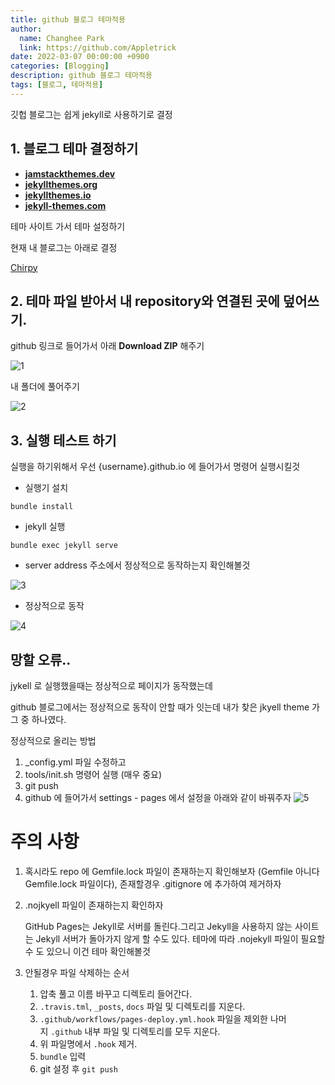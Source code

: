 ```yaml
---
title: github 블로그 테마적용
author:
  name: Changhee Park
  link: https://github.com/Appletrick
date: 2022-03-07 00:00:00 +0900
categories: [Blogging]
description: github 블로그 테마적용
tags: [블로그, 테마적용]
---
```


깃헙 블로그는 쉽게 jekyll로 사용하기로 결정

## 1. 블로그 테마 결정하기

- **[jamstackthemes.dev](https://jamstackthemes.dev/ssg/jekyll/)**
- **[jekyllthemes.org](http://jekyllthemes.org/)**
- **[jekyllthemes.io](https://jekyllthemes.io/)**
- **[jekyll-themes.com](https://jekyll-themes.com/)**

테마 사이트 가서 테마 설정하기

현재 내 블로그는 아래로 결정

[Chirpy](https://jamstackthemes.dev/theme/jekyll-theme-chirpy/)

## 2. 테마 파일 받아서 내 repository와 연결된 곳에 덮어쓰기.

github 링크로 들어가서 아래 **Download ZIP** 해주기

![1](https://user-images.githubusercontent.com/31761527/156979030-9ac161b4-2584-473c-b202-8ec9b66cc2f7.png)

내 폴더에 풀어주기

![2](https://user-images.githubusercontent.com/31761527/156979066-5997c603-cfe6-4240-a6fe-204826422e9b.png)

## 3. 실행 테스트 하기

실행을 하기위해서 우선 {username}.github.io 에 들어가서 명령어 실행시킬것

- 실행기 설치

```tsx
bundle install
```

- jekyll 실행

```tsx
bundle exec jekyll serve
```

- server address 주소에서 정상적으로 동작하는지 확인해볼것

![3](https://user-images.githubusercontent.com/31761527/156979081-0397e6e9-64e0-42f6-be07-9f8cc0b863e3.png)

- 정상적으로 동작

![4](https://user-images.githubusercontent.com/31761527/156979092-cf37ab7c-9be9-4980-96ba-06e944174e66.png)

## 망할 오류..

jykell 로 실행했을때는 정상적으로 페이지가 동작했는데

github 블로그에서는 정상적으로 동작이 안할 때가 잇는데 내가 찾은 jkyell theme 가 그 중 하나였다.

정상적으로 올리는 방법

1. \_config.yml 파일 수정하고
2. tools/init.sh 명령어 실행 (매우 중요)
3. git push
4. github 에 들어가서 settings - pages 에서 설정을 아래와 같이 바꿔주자
   ![5](https://user-images.githubusercontent.com/31761527/156979103-90867eef-89c1-4ece-aff5-4a2810bfac33.png)

# 주의 사항

1. 혹시라도 repo 에 Gemfile.lock 파일이 존재하는지 확인해보자 (Gemfile 아니다 Gemfile.lock 파일이다), 존재할경우 .gitignore 에 추가하여 제거하자
2. .nojkyell 파일이 존재하는지 확인하자

   GitHub Pages는 Jekyll로 서버를 돌린다.그리고 Jekyll을 사용하지 않는 사이트는 Jekyll 서버가 돌아가지 않게 할 수도 있다. 테마에 따라 .nojekyll 파일이 필요할 수 도 있으니 이건 테마 확인해볼것

3. 안될경우 파일 삭제하는 순서
   1. 압축 풀고 이름 바꾸고 디렉토리 들어간다.
   2. `.travis.tml`, `_posts`, `docs` 파일 및 디렉토리를 지운다.
   3. `.github/workflows/pages-deploy.yml.hook` 파일을 제외한 나머지 `.github` 내부 파일 및 디렉토리를 모두 지운다.
   4. 위 파일명에서 `.hook` 제거.
   5. `bundle` 입력
   6. git 설정 후 `git push`
